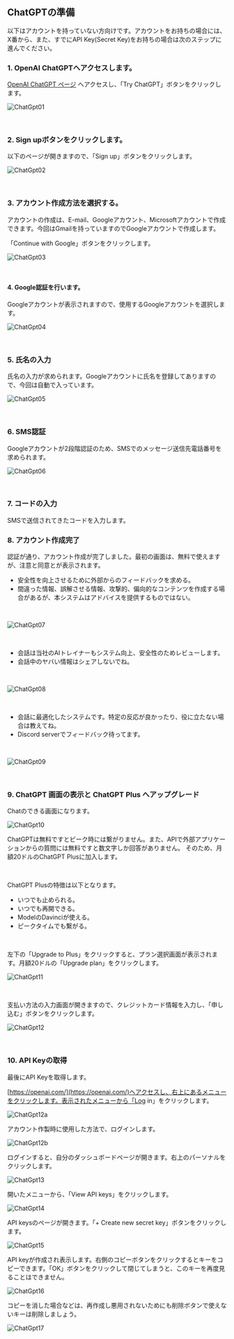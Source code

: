 ## ChatGPTの準備

以下はアカウントを持っていない方向けです。アカウントをお持ちの場合には、X番から、また、すでにAPI Key(Secret Key)をお持ちの場合は次のステップに進んでください。

### 1. OpenAI ChatGPTへアクセスします。

[OpenAI ChatGPT ページ](https://openai.com/blog/chatgpt) へアクセスし、「Try ChatGPT」ボタンをクリックします。

![ChatGpt01](../images/00_chatGPT/00_chat01.png)

<br />

### 2. Sign upボタンをクリックします。

以下のページが開きますので、「Sign up」ボタンをクリックします。

![ChatGpt02](../images/00_chatGPT/00_chat02.png)

<br />

### 3. アカウント作成方法を選択する。

アカウントの作成は、E-mail、Googleアカウント、Microsoftアカウントで作成できます。今回はGmailを持っていますのでGoogleアカウントで作成します。

「Continue with Google」ボタンをクリックします。

![ChatGpt03](../images/00_chatGPT/00_chat03.png)

<br />

#### 4. Google認証を行います。

Googleアカウントが表示されますので、使用するGoogleアカウントを選択します。

![ChatGpt04](../images/00_chatGPT/00_chat04.png)

<br />

### 5. 氏名の入力

氏名の入力が求められます。Googleアカウントに氏名を登録してありますので、今回は自動で入っています。

![ChatGpt05](../images/00_chatGPT/00_chat05.png)

<br />

### 6. SMS認証

Googleアカウントが2段階認証のため、SMSでのメッセージ送信先電話番号を求められます。

![ChatGpt06](../images/00_chatGPT/00_chat06.png)

<br />

### 7. コードの入力

SMSで送信されてきたコードを入力します。

### 8. アカウント作成完了

認証が通り、アカウント作成が完了しました。最初の画面は、無料で使えますが、注意と同意とが表示されます。

- 安全性を向上させるために外部からのフィードバックを求める。
- 間違った情報、誤解させる情報、攻撃的、偏向的なコンテンツを作成する場合があるが、本システムはアドバイスを提供するものではない。

<br />

![ChatGpt07](../images/00_chatGPT/00_chat07.png)

<br />

- 会話は当社のAIトレイナーもシステム向上、安全性のためレビューします。
- 会話中のヤバい情報はシェアしないでね。

<br />

![ChatGpt08](../images/00_chatGPT/00_chat08.png)

<br />

- 会話に最適化したシステムです。特定の反応が良かったり、役に立たない場合は教えてね。
- Discord serverでフィードバック待ってます。

<br />

![ChatGpt09](../images/00_chatGPT/00_chat09.png)

<br >

### 9. ChatGPT 画面の表示と ChatGPT Plus へアップグレード

Chatのできる画面になります。

![ChatGpt10](../images/00_chatGPT/00_chat10.png)

ChatGPTは無料ですとピーク時には繋がりません。また、APIで外部アプリケーションからの質問には無料ですと数文字しか回答がありません。
そのため、月額20ドルのChatGPT Plusに加入します。

<br />

ChatGPT Plusの特徴は以下となります。

- いつでも止められる。
- いつでも再開できる。
- ModelのDavinciが使える。
- ピークタイムでも繋がる。

<br />

左下の「Upgrade to Plus」をクリックすると、プラン選択画面が表示されます。月額20ドルの「Upgrade plan」をクリックします。

![ChatGpt11](../images/00_chatGPT/00_chat11.png)

<br />

支払い方法の入力画面が開きますので、クレジットカード情報を入力し、「申し込む」ボタンをクリックします。

![ChatGpt12](../images/00_chatGPT/00_chat12.png)

<br />

### 10. API Keyの取得

最後にAPI Keyを取得します。

[https://openai.com/](https://openai.com/)へアクセスし、右上にあるメニューをクリックします。表示されたメニューから「Log in」をクリックします。

![ChatGpt12a](../images/00_chatGPT/00_chat12a.png)

アカウント作製時に使用した方法で、ログインします。

![ChatGpt12b](../images/00_chatGPT/00_chat12b.png)

ログインすると、自分のダッシュボードページが開きます。右上のパーソナルをクリックします。

![ChatGpt13](../images/00_chatGPT/00_chat13.png)

開いたメニューから、「View API keys」をクリックします。

![ChatGpt14](../images/00_chatGPT/00_chat14.png)

API keysのページが開きます。「+ Create new secret key」ボタンをクリックします。

![ChatGpt15](../images/00_chatGPT/00_chat15.png)

API keyが作成され表示します。右側のコピーボタンをクリックするとキーをコピーできます。「OK」ボタンをクリックして閉じてしまうと、このキーを再度見ることはできません。

![ChatGpt16](../images/00_chatGPT/00_chat16.png)

コピーを消した場合などは、再作成し悪用されないためにも削除ボタンで使えないキーは削除しましょう。

![ChatGpt17](../images/00_chatGPT/00_chat17.png)
